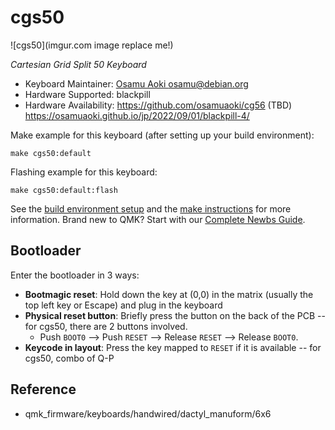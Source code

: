 # cgs50

![cgs50](imgur.com image replace me!)

*Cartesian Grid Split 50 Keyboard*

* Keyboard Maintainer: [Osamu Aoki <osamu@debian.org>](https://github.com/osamuaoki)
* Hardware Supported: blackpill
* Hardware Availability: https://github.com/osamuaoki/cg56 (TBD) https://osamuaoki.github.io/jp/2022/09/01/blackpill-4/

Make example for this keyboard (after setting up your build environment):

    make cgs50:default

Flashing example for this keyboard:

    make cgs50:default:flash

See the [build environment setup](https://docs.qmk.fm/#/getting_started_build_tools) and the [make instructions](https://docs.qmk.fm/#/getting_started_make_guide) for more information. Brand new to QMK? Start with our [Complete Newbs Guide](https://docs.qmk.fm/#/newbs).

## Bootloader

Enter the bootloader in 3 ways:

* **Bootmagic reset**: Hold down the key at (0,0) in the matrix (usually the top left key or Escape) and plug in the keyboard
* **Physical reset button**: Briefly press the button on the back of the PCB -- for cgs50, there are 2 buttons involved.
  * Push `BOOT0` --> Push `RESET` --> Release `RESET` --> Release `BOOT0`.
* **Keycode in layout**: Press the key mapped to `RESET` if it is available -- for cgs50, combo of Q-P

## Reference

 * qmk_firmware/keyboards/handwired/dactyl_manuform/6x6

